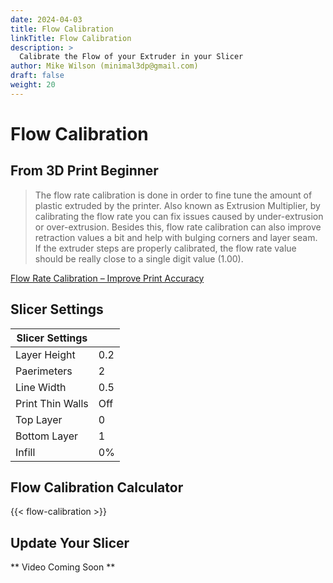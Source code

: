 ```yaml
---
date: 2024-04-03
title: Flow Calibration
linkTitle: Flow Calibration
description: >
  Calibrate the Flow of your Extruder in your Slicer
author: Mike Wilson (minimal3dp@gmail.com)
draft: false
weight: 20
---
```


# Flow Calibration

## From 3D Print Beginner

> The flow rate calibration is done in order to fine tune the amount of plastic extruded by the printer. Also known as Extrusion Multiplier, by calibrating the flow rate you can fix issues caused by under-extrusion or over-extrusion. Besides this, flow rate calibration can also improve retraction values a bit and help with bulging corners and layer seam.
> If the extruder steps are properly calibrated, the flow rate value should be really close to a single digit value (1.00).

[Flow Rate Calibration – Improve Print Accuracy](https://3dprintbeginner.com/flow-rate-calibration/)

## Slicer Settings

| Slicer Settings  |     |
| ---------------- | --- |
| Layer Height     | 0.2 |
| Paerimeters      | 2   |
| Line Width       | 0.5 |
| Print Thin Walls | Off |
| Top Layer        | 0   |
| Bottom Layer     | 1   |
| Infill           | 0%  |

## Flow Calibration Calculator

{{< flow-calibration >}}

## Update Your Slicer

** Video Coming Soon **

